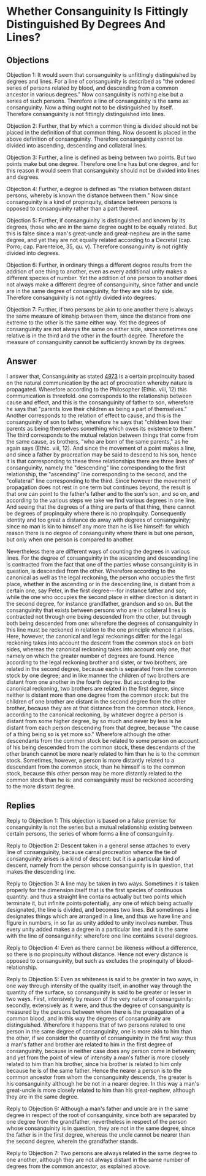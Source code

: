 # Whether Consanguinity Is Fittingly Distinguished By Degrees And Lines?

## Objections

Objection 1: It would seem that consanguinity is unfittingly distinguished by degrees and lines. For a line of consanguinity is described as "the ordered series of persons related by blood, and descending from a common ancestor in various degrees." Now consanguinity is nothing else but a series of such persons. Therefore a line of consanguinity is the same as consanguinity. Now a thing ought not to be distinguished by itself. Therefore consanguinity is not fittingly distinguished into lines.

Objection 2: Further, that by which a common thing is divided should not be placed in the definition of that common thing. Now descent is placed in the above definition of consanguinity. Therefore consanguinity cannot be divided into ascending, descending and collateral lines.

Objection 3: Further, a line is defined as being between two points. But two points make but one degree. Therefore one line has but one degree, and for this reason it would seem that consanguinity should not be divided into lines and degrees.

Objection 4: Further, a degree is defined as "the relation between distant persons, whereby is known the distance between them." Now since consanguinity is a kind of propinquity, distance between persons is opposed to consanguinity rather than a part thereof.

Objection 5: Further, if consanguinity is distinguished and known by its degrees, those who are in the same degree ought to be equally related. But this is false since a man's great-uncle and great-nephew are in the same degree, and yet they are not equally related according to a Decretal (cap. Porro; cap. Parenteloe, 35, qu. v). Therefore consanguinity is not rightly divided into degrees.

Objection 6: Further, in ordinary things a different degree results from the addition of one thing to another, even as every additional unity makes a different species of number. Yet the addition of one person to another does not always make a different degree of consanguinity, since father and uncle are in the same degree of consanguinity, for they are side by side. Therefore consanguinity is not rightly divided into degrees.

Objection 7: Further, if two persons be akin to one another there is always the same measure of kinship between them, since the distance from one extreme to the other is the same either way. Yet the degrees of consanguinity are not always the same on either side, since sometimes one relative is in the third and the other in the fourth degree. Therefore the measure of consanguinity cannot be sufficiently known by its degrees.

## Answer



I answer that, Consanguinity as stated [4973](A[1]) is a certain propinquity based on the natural communication by the act of procreation whereby nature is propagated. Wherefore according to the Philosopher (Ethic. viii, 12) this communication is threefold. one corresponds to the relationship between cause and effect, and this is the consanguinity of father to son, wherefore he says that "parents love their children as being a part of themselves." Another corresponds to the relation of effect to cause, and this is the consanguinity of son to father, wherefore he says that "children love their parents as being themselves something which owes its existence to them." The third corresponds to the mutual relation between things that come from the same cause, as brothers, "who are born of the same parents," as he again says (Ethic. viii, 12). And since the movement of a point makes a line, and since a father by procreation may be said to descend to his son, hence it is that corresponding to these three relationships there are three lines of consanguinity, namely the "descending" line corresponding to the first relationship, the "ascending" line corresponding to the second, and the "collateral" line corresponding to the third. Since however the movement of propagation does not rest in one term but continues beyond, the result is that one can point to the father's father and to the son's son, and so on, and according to the various steps we take we find various degrees in one line. And seeing that the degrees of a thing are parts of that thing, there cannot be degrees of propinquity where there is no propinquity. Consequently identity and too great a distance do away with degrees of consanguinity; since no man is kin to himself any more than he is like himself: for which reason there is no degree of consanguinity where there is but one person, but only when one person is compared to another.

Nevertheless there are different ways of counting the degrees in various lines. For the degree of consanguinity in the ascending and descending line is contracted from the fact that one of the parties whose consanguinity is in question, is descended from the other. Wherefore according to the canonical as well as the legal reckoning, the person who occupies the first place, whether in the ascending or in the descending line, is distant from a certain one, say Peter, in the first degree---for instance father and son; while the one who occupies the second place in either direction is distant in the second degree, for instance grandfather, grandson and so on. But the consanguinity that exists between persons who are in collateral lines is contracted not through one being descended from the other, but through both being descended from one: wherefore the degrees of consanguinity in this line must be reckoned in relation to the one principle whence it arises. Here, however, the canonical and legal reckonings differ: for the legal reckoning takes into account the descent from the common stock on both sides, whereas the canonical reckoning takes into account only one, that namely on which the greater number of degrees are found. Hence according to the legal reckoning brother and sister, or two brothers, are related in the second degree, because each is separated from the common stock by one degree; and in like manner the children of two brothers are distant from one another in the fourth degree. But according to the canonical reckoning, two brothers are related in the first degree, since neither is distant more than one degree from the common stock: but the children of one brother are distant in the second degree from the other brother, because they are at that distance from the common stock. Hence, according to the canonical reckoning, by whatever degree a person is distant from some higher degree, by so much and never by less is he distant from each person descending from that degree, because "the cause of a thing being so is yet more so." Wherefore although the other descendants from the common stock be related to some person on account of his being descended from the common stock, these descendants of the other branch cannot be more nearly related to him than he is to the common stock. Sometimes, however, a person is more distantly related to a descendant from the common stock, than he himself is to the common stock, because this other person may be more distantly related to the common stock than he is: and consanguinity must be reckoned according to the more distant degree.

## Replies

Reply to Objection 1: This objection is based on a false premise: for consanguinity is not the series but a mutual relationship existing between certain persons, the series of whom forms a line of consanguinity.

Reply to Objection 2: Descent taken in a general sense attaches to every line of consanguinity, because carnal procreation whence the tie of consanguinity arises is a kind of descent: but it is a particular kind of descent, namely from the person whose consanguinity is in question, that makes the descending line.

Reply to Objection 3: A line may be taken in two ways. Sometimes it is taken properly for the dimension itself that is the first species of continuous quantity: and thus a straight line contains actually but two points which terminate it, but infinite points potentially, any one of which being actually designated, the line is divided, and becomes two lines. But sometimes a line designates things which are arranged in a line, and thus we have line and figure in numbers, in so far as unity added to unity involves number. Thus every unity added makes a degree in a particular line: and it is the same with the line of consanguinity: wherefore one line contains several degrees.

Reply to Objection 4: Even as there cannot be likeness without a difference, so there is no propinquity without distance. Hence not every distance is opposed to consanguinity, but such as excludes the propinquity of blood-relationship.

Reply to Objection 5: Even as whiteness is said to be greater in two ways, in one way through intensity of the quality itself, in another way through the quantity of the surface, so consanguinity is said to be greater or lesser in two ways. First, intensively by reason of the very nature of consanguinity: secondly, extensively as it were, and thus the degree of consanguinity is measured by the persons between whom there is the propagation of a common blood, and in this way the degrees of consanguinity are distinguished. Wherefore it happens that of two persons related to one person in the same degree of consanguinity, one is more akin to him than the other, if we consider the quantity of consanguinity in the first way: thus a man's father and brother are related to him in the first degree of consanguinity, because in neither case does any person come in between; and yet from the point of view of intensity a man's father is more closely related to him than his brother, since his brother is related to him only because he is of the same father. Hence the nearer a person is to the common ancestor from whom the consanguinity descends, the greater is his consanguinity although he be not in a nearer degree. In this way a man's great-uncle is more closely related to him than his great-nephew, although they are in the same degree.

Reply to Objection 6: Although a man's father and uncle are in the same degree in respect of the root of consanguinity, since both are separated by one degree from the grandfather, nevertheless in respect of the person whose consanguinity is in question, they are not in the same degree, since the father is in the first degree, whereas the uncle cannot be nearer than the second degree, wherein the grandfather stands.

Reply to Objection 7: Two persons are always related in the same degree to one another, although they are not always distant in the same number of degrees from the common ancestor, as explained above.